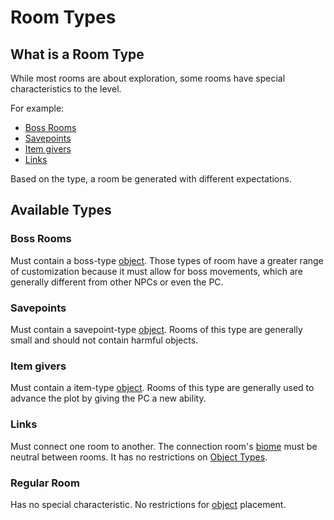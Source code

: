 # Room Types

## What is a Room Type

While most rooms are about exploration, some rooms have special characteristics to the level.

For example:

- [Boss Rooms](#boss-rooms)
- [Savepoints](#savepoints)
- [Item givers](#item-givers)
- [Links](#links)

Based on the type, a room be generated with different expectations.

## Available Types

### Boss Rooms

Must contain a boss-type [object](object_definition.md#what-is-an-object).
Those types of room have a greater range of customization because it must allow for boss movements, which are generally different from other NPCs or even the PC.

### Savepoints

Must contain a savepoint-type [object](object_definition.md#what-is-an-object).
Rooms of this type are generally small and should not contain harmful objects.

### Item givers

Must contain a item-type [object](object_definition.md#what-is-an-object).
Rooms of this type are generally used to advance the plot by giving the PC a new ability.

### Links

Must connect one room to another. The connection room's [biome](biome_definition.md#what-is-a-biome) must be neutral between rooms.
It has no restrictions on [Object Types](object_definition.md#object-types).

### Regular Room

Has no special characteristic. No restrictions for [object](object_definition.md#what-is-an-object) placement.
